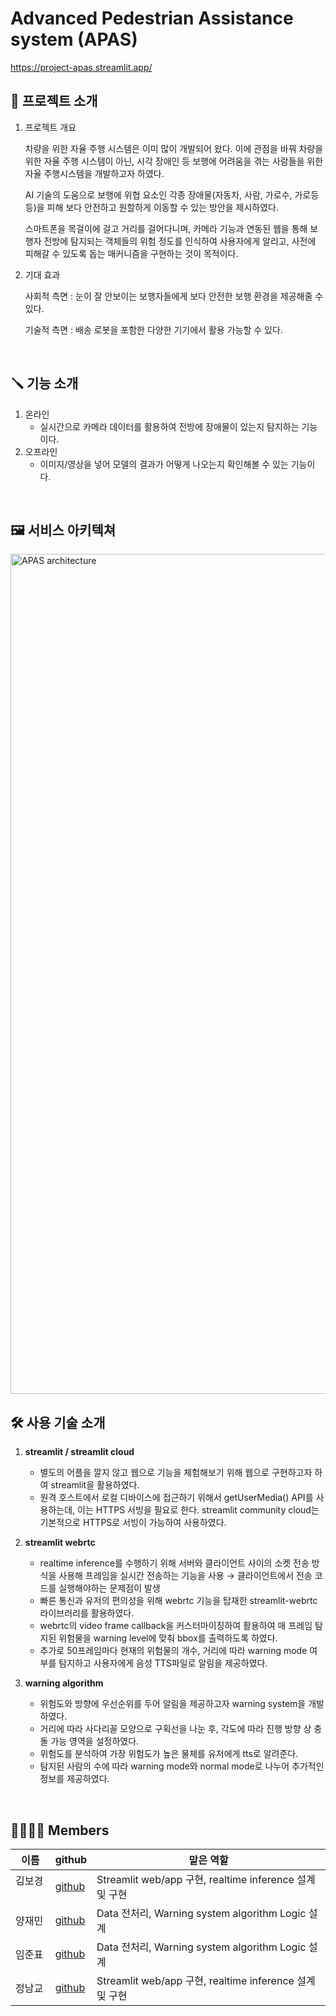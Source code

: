 # Advanced Pedestrian Assistance system (APAS)

https://project-apas.streamlit.app/

## 🔎 프로젝트 소개

1. 프로젝트 개요
    
    차량을 위한 자율 주행 시스템은 이미 많이 개발되어 왔다. 이에 관점을 바꿔 차량을 위한 자율 주행 시스템이 아닌, 시각 장애인 등 보행에 어려움을 겪는 사람들을 위한 자율 주행시스템을 개발하고자 하였다. 
    
    AI 기술의 도움으로 보행에 위협 요소인 각종 장애물(자동차, 사람, 가로수, 가로등 등)을 피해 보다 안전하고 원할하게 이동할 수 있는 방안을 제시하였다.
    
    스마트폰을 목걸이에 걸고 거리를 걸어다니며, 카메라 기능과 연동된 웹을 통해 보행자 전방에 탐지되는 객체들의 위험 정도를 인식하여 사용자에게 알리고, 사전에 피해갈 수 있도록 돕는 매커니즘을 구현하는 것이 목적이다.
    
2. 기대 효과
    
    사회적 측면 : 눈이 잘 안보이는 보행자들에게 보다 안전한 보행 환경을 제공해줄 수 있다.
    
    기술적 측면 : 배송 로봇을 포함한 다양한 기기에서 활용 가능할 수 있다.
    
<br/>

## 🪛 기능 소개

1. 온라인
    - 실시간으로 카메라 데이터를 활용하여 전방에 장애물이 있는지 탐지하는 기능이다.
2. 오프라인
    - 이미지/영상을 넣어 모델의 결과가 어떻게 나오는지 확인해볼 수 있는 기능이다.
    
<br/>

## 🖼️ 서비스 아키텍쳐

<img width="1344" alt="APAS architecture" src="https://github.com/boostcampaitech5/level2_cv_semanticsegmentation-cv-10/assets/50127209/9d22a937-3435-46f4-b912-1df78b5f00a1">

<br/>

## 🛠️ 사용 기술 소개

1. **streamlit / streamlit cloud**
    - 별도의 어플을 깔지 않고 웹으로 기능을 체험해보기 위해 웹으로 구현하고자 하여 streamlit을 활용하였다.
    - 원격 호스트에서 로컬 디바이스에 접근하기 위해서 getUserMedia() API를 사용하는데, 이는 HTTPS 서빙을 필요로 한다. streamlit community cloud는 기본적으로 HTTPS로 서빙이 가능하여 사용하였다.

2. **streamlit webrtc**
    - realtime inference를 수행하기 위해 서버와 클라이언트 사이의 소켓 전송 방식을 사용해 프레임을 실시간 전송하는 기능을 사용 → 클라이언트에서 전송 코드를 실행해야하는 문제점이 발생
    - 빠른 통신과 유저의 편의성을 위해 webrtc 기능을 탑재한 streamlit-webrtc 라이브러리를 활용하였다.
    - webrtc의 video frame callback을 커스터마이징하여 활용하여 매 프레임 탐지된 위험물을 warning level에 맞춰 bbox를 출력하도록 하였다.
    - 추가로 50프레임마다 현재의 위험물의 개수, 거리에 따라 warning mode 여부를 탐지하고 사용자에게 음성 TTS파일로 알림을 제공하였다.

3. **warning algorithm**
    - 위험도와 방향에 우선순위를 두어 알림을 제공하고자 warning system을 개발하였다.
    - 거리에 따라 사다리꼴 모양으로 구획선을 나눈 후, 각도에 따라 진행 방향 상 충돌 가능 영역을 설정하였다.
    - 위험도를 분석하여 가장 위험도가 높은 물체를 유저에게 tts로 알려준다.
    - 탐지된 사람의 수에 따라 warning mode와 normal mode로 나누어 추가적인 정보를 제공하였다.

<br/>


## 👨‍👨‍👧‍👦 Members


| 이름 | github | 맡은 역할 |
| --- | --- | --- |
| 김보경 &nbsp;| [github](https://github.com/bogeoung) | Streamlit web/app 구현, realtime inference 설계 및 구현|
| 양재민 | [github](https://github.com/Yang-jaemin) | Data 전처리, Warning system algorithm Logic 설계 |
| 임준표 | [github](https://github.com/anonlim) | Data 전처리, Warning system algorithm Logic 설계 |
| 정남교 | [github](https://github.com/jnamq97) | Streamlit web/app 구현, realtime inference 설계 및 구현|
<br/>



